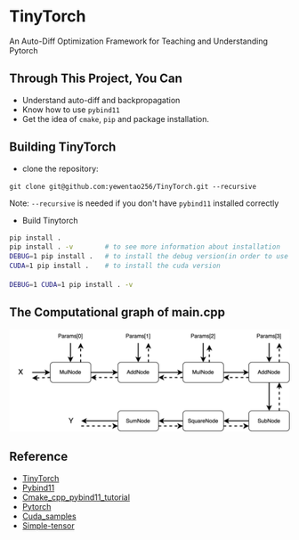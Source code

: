 # TinyTorch

An Auto-Diff Optimization Framework for Teaching and Understanding Pytorch

## Through This Project, You Can

- Understand auto-diff and backpropagation
- Know how to use `pybind11`
- Get the idea of `cmake`, `pip` and package installation.

## Building TinyTorch

- clone the repository:

`git clone git@github.com:yewentao256/TinyTorch.git --recursive`

Note: `--recursive` is needed if you don't have `pybind11` installed correctly

- Build Tinytorch

```bash
pip install .
pip install . -v        # to see more information about installation
DEBUG=1 pip install .   # to install the debug version(in order to use gdb/lldb)
CUDA=1 pip install .    # to install the cuda version

DEBUG=1 CUDA=1 pip install . -v
```

## The Computational graph of main.cpp

![image](resources/TinyTorch_graph.png)

## Reference

- [TinyTorch](https://github.com/darglein/TinyTorch)
- [Pybind11](https://pybind11.readthedocs.io/en/stable/index.html)
- [Cmake_cpp_pybind11_tutorial](https://github.com/smrfeld/cmake_cpp_pybind11_tutorial)
- [Pytorch](https://github.com/pytorch/pytorch)
- [Cuda_samples](https://github.com/NVIDIA/cuda-samples)
- [Simple-tensor](https://github.com/XuHQ1997/simple-tensor)
